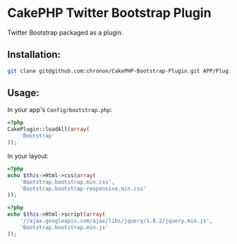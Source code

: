 CakePHP Twitter Bootstrap Plugin
================================

Twitter Bootstrap packaged as a plugin. 

Installation:
-------------

```sh
git clone git@github.com:chronon/CakePHP-Bootstrap-Plugin.git APP/Plugin/Bootstrap
```

Usage:
-----

In your app's `Config/bootstrap.php`:

```php
<?php
CakePlugin::loadAll(array(
	'Bootstrap'
));
```

In your layout:

```php
<?php
echo $this->Html->css(array(
	'Bootstrap.bootstrap.min.css',
	'Bootstrap.bootstrap-responsive.min.css'
)); 
```

```php
<?php
echo $this->Html->script(array(
	'//ajax.googleapis.com/ajax/libs/jquery/1.8.2/jquery.min.js',
	'Bootstrap.bootstrap.min.js'
));
```
